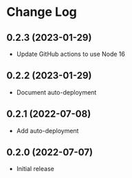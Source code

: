 # Change Log

## 0.2.3 (2023-01-29)

-   Update GitHub actions to use Node 16

## 0.2.2 (2023-01-29)

-   Document auto-deployment

## 0.2.1 (2022-07-08)

-   Add auto-deployment

## 0.2.0 (2022-07-07)

-   Initial release
